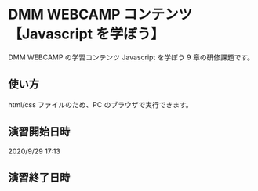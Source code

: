 # DMM WEBCAMP コンテンツ【Javascript を学ぼう】

DMM WEBCAMP の学習コンテンツ Javascript を学ぼう 9 章の研修課題です。

## 使い方

html/css ファイルのため、PC のブラウザで実行できます。

## 演習開始日時

2020/9/29 17:13

## 演習終了日時
